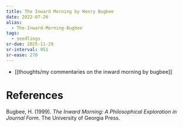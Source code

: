 ```yaml
---
title: The Inward Morning by Henry Bugbee
date: 2022-07-26
alias:
  - The-Inward-Morning-Bugbee
tags:
  - seedlings
sr-due: 2025-11-29
sr-interval: 951
sr-ease: 270
---
```

- [[thoughts/my commentaries on the inward morning by bugbee]]

# References

Bugbee, H. (1999). _The Inward Morning: A Philosophical Exploration in Journal Form_. The University of Georgia Press.